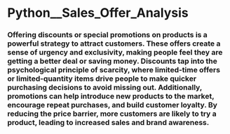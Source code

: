 # Python__Sales_Offer_Analysis
### Offering discounts or special promotions on products is a powerful strategy to attract customers. These offers create a sense of urgency and exclusivity, making people feel they are getting a better deal or saving money. Discounts tap into the psychological principle of scarcity, where limited-time offers or limited-quantity items drive people to make quicker purchasing decisions to avoid missing out. Additionally, promotions can help introduce new products to the market, encourage repeat purchases, and build customer loyalty. By reducing the price barrier, more customers are likely to try a product, leading to increased sales and brand awareness.
